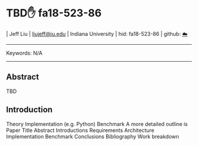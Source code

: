 # TBD:hand: fa18-523-86

| Jeff Liu
| liujeff@iu.edu
| Indiana University
| hid: fa18-523-86
| github: [:cloud:](https://github.com/cloudmesh-community/fa18-523-86/blob/master/paper/paper.md)


---

Keywords: N/A

---

## Abstract

TBD

## Introduction
 

Theory
Implementation (e.g. Python)
Benchmark 
A more detailed outline is 
Paper
Title
Abstract
Introductions
Requirements
Architecture
Implementation
Benchmark
Conclusions
Bibliography
Work breakdown
